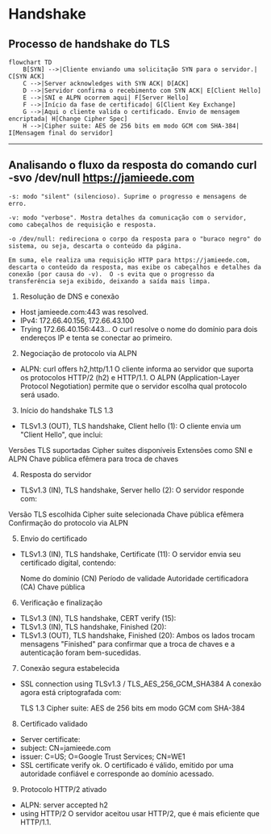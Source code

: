 # Handshake



## Processo de handshake do TLS

```mermaid
flowchart TD
    B[SYN] -->|Cliente enviando uma solicitação SYN para o servidor.| C[SYN ACK]
    C -->|Server acknowledges with SYN ACK| D[ACK]
    D -->|Servidor confirma o recebimento com SYN ACK| E[Client Hello]
    E -->|SNI e ALPN ocorrem aqui| F[Server Hello]
    F -->|Início da fase de certificado| G[Client Key Exchange]
    G -->|Aqui o cliente valida o certificado. Envio de mensagem encriptada| H[Change Cipher Spec]
    H -->|Cipher suite: AES de 256 bits em modo GCM com SHA-384| I[Mensagem final do servidor]
```
---
## Analisando o fluxo da resposta do comando curl -svo /dev/null https://jamieede.com

	-s: modo "silent" (silencioso). Suprime o progresso e mensagens de erro.
	
	-v: modo "verbose". Mostra detalhes da comunicação com o servidor, como cabeçalhos de requisição e resposta.
	
	-o /dev/null: redireciona o corpo da resposta para o "buraco negro" do sistema, ou seja, descarta o conteúdo da página.
		
	Em suma, ele realiza uma requisição HTTP para https://jamieede.com, descarta o conteúdo da resposta, mas exibe os cabeçalhos e detalhes da conexão (por causa do -v).  O -s evita que o progresso da transferência seja exibido, deixando a saída mais limpa.

1. Resolução de DNS e conexão
* Host jamieede.com:443 was resolved.
* IPv4: 172.66.40.156, 172.66.43.100
* Trying 172.66.40.156:443...
O curl resolve o nome do domínio para dois endereços IP e tenta se conectar ao primeiro.
						
2. Negociação de protocolo via ALPN
* ALPN: curl offers h2,http/1.1
O cliente informa ao servidor que suporta os protocolos HTTP/2 (h2) e HTTP/1.1. 
O ALPN (Application-Layer Protocol Negotiation) permite que o servidor escolha qual protocolo será usado.
						
3. Início do handshake TLS 1.3
* TLSv1.3 (OUT), TLS handshake, Client hello (1):
O cliente envia um "Client Hello", que inclui:
						
Versões TLS suportadas
Cipher suites disponíveis
Extensões como SNI e ALPN
Chave pública efêmera para troca de chaves
						
4. Resposta do servidor
* TLSv1.3 (IN), TLS handshake, Server hello (2):
O servidor responde com:
						
Versão TLS escolhida
Cipher suite selecionada
Chave pública efêmera
Confirmação do protocolo via ALPN
					 
5. Envio do certificado
* TLSv1.3 (IN), TLS handshake, Certificate (11):
O servidor envia seu certificado digital, contendo:
						
	Nome do domínio (CN)
	Período de validade
	Autoridade certificadora (CA)
	Chave pública
					 
6. Verificação e finalização
* TLSv1.3 (IN), TLS handshake, CERT verify (15):
* TLSv1.3 (IN), TLS handshake, Finished (20):
* TLSv1.3 (OUT), TLS handshake, Finished (20):
Ambos os lados trocam mensagens "Finished" para confirmar que a troca de chaves e a autenticação foram bem-sucedidas.
						
7. Conexão segura estabelecida
* SSL connection using TLSv1.3 / TLS_AES_256_GCM_SHA384
A conexão agora está criptografada com:
						
	TLS 1.3
	Cipher suite: AES de 256 bits em modo GCM com SHA-384
					 
8. Certificado validado
* Server certificate:
* subject: CN=jamieede.com
* issuer: C=US; O=Google Trust Services; CN=WE1
*  SSL certificate verify ok.
  	O certificado é válido, emitido por uma autoridade confiável e corresponde ao domínio acessado.

9. Protocolo HTTP/2 ativado
* ALPN: server accepted h2
* using HTTP/2
	O servidor aceitou usar HTTP/2, que é mais eficiente que HTTP/1.1.




